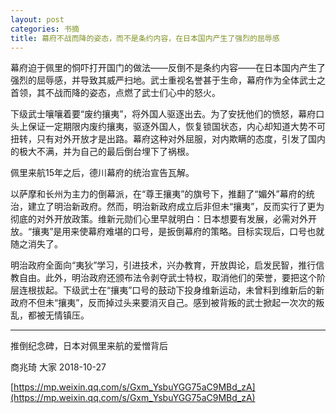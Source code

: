```yaml
---
layout: post
categories: 书摘
title: 幕府不战而降的姿态，而不是条约内容，在日本国内产生了强烈的屈辱感
---
```


幕府迫于佩里的恫吓打开国门的做法——反倒不是条约内容——在日本国内产生了强烈的屈辱感，并导致其威严扫地。武士重视名誉甚于生命，幕府作为全体武士之首领，其不战而降的姿态，点燃了武士们心中的怒火。

下级武士嚷嚷着要“废约攘夷”，将外国人驱逐出去。为了安抚他们的愤怒，幕府口头上保证一定期限内废约攘夷，驱逐外国人，恢复锁国状态，内心却知道大势不可扭转，只有对外开放才是出路。幕府这种对外屈服，对内欺瞒的态度，引发了国内的极大不满，并为自己的最后倒台埋下了祸根。

佩里来航15年之后，德川幕府的统治宣告瓦解。

以萨摩和长州为主力的倒幕派，在“尊王攘夷”的旗号下，推翻了“媚外”幕府的统治，建立了明治新政府。然而，明治新政府成立后非但未“攘夷”，反而实行了更为彻底的对外开放政策。维新元勋们心里早就明白：日本想要有发展，必需对外开放。“攘夷”是用来使幕府难堪的口号，是扳倒幕府的策略。目标实现后，口号也就随之消失了。

明治政府全面向“夷狄”学习，引进技术，兴办教育，开放舆论，启发民智，推行信教自由。此外，明治政府还颁布法令剥夺武士特权，取消他们的荣誉，要把这个阶层连根拔起。下级武士在“攘夷”口号的鼓动下投身维新运动，未曾料到维新后的新政府不但未“攘夷”，反而掉过头来要消灭自己。感到被背叛的武士掀起一次次的叛乱，都被无情镇压。

---

推倒纪念碑，日本对佩里来航的爱憎背后

商兆琦  大家  2018-10-27

[https://mp.weixin.qq.com/s/Gxm_YsbuYGG75aC9MBd_zA](https://mp.weixin.qq.com/s/Gxm_YsbuYGG75aC9MBd_zA)